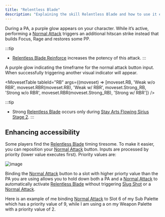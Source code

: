 ```yaml
---
title: "Relentless Blade"
description: "Explaining the skill Relentless Blade and how to use it easily"
---
```


During a PA, a purple glow appears on your character. While it’s active, performing a [Normal Attack](/moveset/normal-attack) triggers an additional hitscan strike instead that builds Focus, Rage and restores some PP.

:::tip
* [Relentless Blade Reinforce](/skill-tree/skills#relentless-blade-reinforce) increases the potency of this attack.
:::

<ImageTable>
  <ImageTableFigure src="/img/rb.png" alt="Relentless Blade indication" width="350px">
    A purple glow indicating the timeframe for the normal attack button input.
  </ImageTableFigure>
  <ImageTableFigure src="/img/rb-success.png" alt="Relentless Blade success" width="350px">
    When successfully triggering another visual indicator will appear.
  </ImageTableFigure>
</ImageTable>

<MovesetTable tableId="RB" args={(moveset) => [moveset.RB, 'Weak w/o RBR', moveset.RBR(moveset.RB), 'Weak w/ RBR', moveset.Strong_RB, 'Strong w/o RBR', moveset.RBR(moveset.Strong_RB), 'Strong w/ RBR']} />

:::tip
* Strong [Relentless Blade](/skill-tree/skills#relentless-blade) occurs only during [Stay Arts Flowing Sirius Stage 2](/moveset/photon-arts#sfs12).
:::

## Enhancing accessibility
Some players find the [Relentless Blade](/skill-tree/skills#relentless-blade) timing tiresome. To make it easier, you can reposition your [Normal Attack](/moveset/normal-attack) button. Inputs are processed by priority (lower value executes first). Priority values are:

![image](/img/PalettePriority.png)

Binding the [Normal Attack](/moveset/normal-attack) button to a slot with higher priorty value than the PA you are using allows you to hold down both a PA and a [Normal Attack](/moveset/normal-attack) to automatically activate [Relentless Blade](/skill-tree/skills#relentless-blade) without triggering [Slug Shot](/skill-tree/skills#slug-shot) or a [Normal Attack](/moveset/normal-attack).

Here is an example of me binding [Normal Attack](/moveset/normal-attack) to Slot 6 of my Sub Palette which has a priority value of 9, while I am using a <Tooltip term="PA" /> on my Weapon Palette with a priority value of 2.

<VideoPlayer src="/vid/EasyRB.webm" />